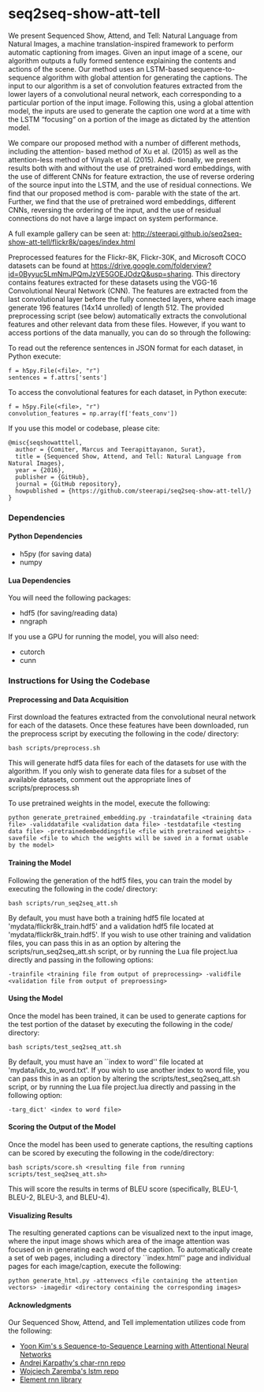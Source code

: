 # seq2seq-show-att-tell
We present Sequenced Show, Attend, and Tell: Natural Language from Natural Images, a machine translation-inspired framework to perform automatic captioning from images. Given an input image of a scene, our algorithm outputs a fully formed sentence explaining the contents and actions of the scene. Our method uses an LSTM-based sequence-to-sequence algorithm with global attention for generating the captions. The input to our algorithm is a set of convolution features extracted from the lower layers of a convolutional neural network, each corresponding to a particular portion of the input image. Following this, using a global attention model, the inputs are used to generate the caption one word at a time with the LSTM “focusing” on a portion of the image as dictated by the attention model.

We compare our proposed method with a number of different methods, including the attention- based method of Xu et al. (2015) as well as the attention-less method of Vinyals et al. (2015). Addi- tionally, we present results both with and without the use of pretrained word embeddings, with the use of different CNNs for feature extraction, the use of reverse ordering of the source input into the LSTM, and the use of residual connections. We find that our proposed method is com- parable with the state of the art. Further, we find that the use of pretrained word embeddings, different CNNs, reversing the ordering of the input, and the use of residual connections do not have a large impact on system performance.

A full example gallery can be seen at: <a href="http://steerapi.github.io/seq2seq-show-att-tell/flickr8k/pages/index.html">http://steerapi.github.io/seq2seq-show-att-tell/flickr8k/pages/index.html</a>

Preprocessed features for the Flickr-8K, Flickr-30K, and Microsoft COCO datasets can be found at <a href="https://drive.google.com/folderview?id=0Byyuc5LmNmJPQmJzVE5GOEJOdzQ&usp=sharing">https://drive.google.com/folderview?id=0Byyuc5LmNmJPQmJzVE5GOEJOdzQ&usp=sharing</a>.  This directory contains features extracted for these datasets using the VGG-16 Convolutional Neural Network (CNN).   The features are extracted from the last convolutional layer before the fully connected layers, where each image generate 196 features (14x14 unrolled) of length 512.  The provided preprocessing script (see below) automatically extracts the convolutional features and other relevant data from these files.  However, if you want to access portions of the data manually, you can do so through the following:

To read out the reference sentences in JSON format for each dataset, in Python execute:
```
f = h5py.File(<file>, "r")
sentences = f.attrs['sents']
```

To access the convolutional features for each dataset, in Python execute:
```
f = h5py.File(<file>, "r")
convolution_features = np.array(f['feats_conv'])
```

If you use this model or codebase, please cite:

    @misc{seqshowatttell,
      author = {Comiter, Marcus and Teerapittayanon, Surat},
      title = {Sequenced Show, Attend, and Tell: Natural Language from Natural Images},
      year = {2016},
      publisher = {GitHub},
      journal = {GitHub repository},
      howpublished = {https://github.com/steerapi/seq2seq-show-att-tell/}
    }
    
### Dependencies

#### Python Dependencies
* h5py (for saving data)
* numpy

#### Lua Dependencies
You will need the following packages:
* hdf5 (for saving/reading data)
* nngraph

If you use a GPU for running the model, you will also need:
* cutorch
* cunn


### Instructions for Using the Codebase

#### Preprocessing and Data Acquisition
First download the features extracted from the convolutional neural network for each of the datasets.  Once these features have been downloaded, run the preprocess script by executing the following in the code/ directory:

```
bash scripts/preprocess.sh
```
This will generate hdf5 data files for each of the datasets for use with the algorithm.  If you only wish to generate data files for a subset of the available datasets, comment out the appropriate lines of scripts/preprocess.sh

To use pretrained weights in the model, execute the following:
```
python generate_pretrained_embedding.py -traindatafile <training data file> -validdatafile <validation data file> -testdatafile <testing data file> -pretrainedembeddingsfile <file with pretrained weights> -savefile <file to which the weights will be saved in a format usable by the model>
```

#### Training the Model

Following the generation of the hdf5 files, you can train the model by executing the following in the code/ directory:

```
bash scripts/run_seq2seq_att.sh
```

By default, you must have both a training hdf5 file located at 'mydata/flickr8k_train.hdf5' and a validation hdf5 file located at 'mydata/flickr8k_train.hdf5'.  If you wish to use other training and validation files, you can pass this in as an option by altering the scripts/run_seq2seq_att.sh script, or by running the Lua file project.lua directly and passing in the following options:
```
-trainfile <training file from output of preprocessing> -validfile <validation file from output of preproessing>
```

#### Using the Model

Once the model has been trained, it can be used to generate captions for the test portion of the dataset by executing the following in the code/ directory:

```
bash scripts/test_seq2seq_att.sh
```

By default, you must have an ``index to word'' file located at 'mydata/idx_to_word.txt'.  If you wish to use another index to word file, you can pass this in as an option by altering the scripts/test_seq2seq_att.sh script, or by running the Lua file project.lua directly and passing in the following option:
```
-targ_dict' <index to word file>
```

#### Scoring the Output of the Model
Once the model has been used to generate captions, the resulting captions can be scored by executing the following in the code/directory:

```
bash scripts/score.sh <resulting file from running scripts/test_seq2seq_att.sh>
```

This will score the results in terms of BLEU score (specifically, BLEU-1, BLEU-2, BLEU-3, and BLEU-4).

#### Visualizing Results
The resulting generated captions can be visualized next to the input image, where the input image shows which area of the image attention was focused on in generating each word of the caption.  To automatically create a set of web pages, including a directory ``index.html'' page and individual pages for each image/caption, execute the following:

```
python generate_html.py -attenvecs <file containing the attention vectors> -imagedir <directory containing the corresponding images>
```

#### Acknowledgments
Our Sequenced Show, Attend, and Tell implementation utilizes code from the following:
* [Yoon Kim's s Sequence-to-Sequence Learning with Attentional Neural Networks](https://github.com/harvardnlp/seq2seq-attn)
* [Andrej Karpathy's char-rnn repo](https://github.com/karpathy/char-rnn)
* [Wojciech Zaremba's lstm repo](https://github.com/wojzaremba/lstm)
* [Element rnn library](https://github.com/Element-Research/rnn)
